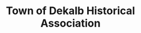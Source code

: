---
layout: repo
title: "Town of Dekalb Historical Association"
id: 19577
permalink: repos/19577/
---